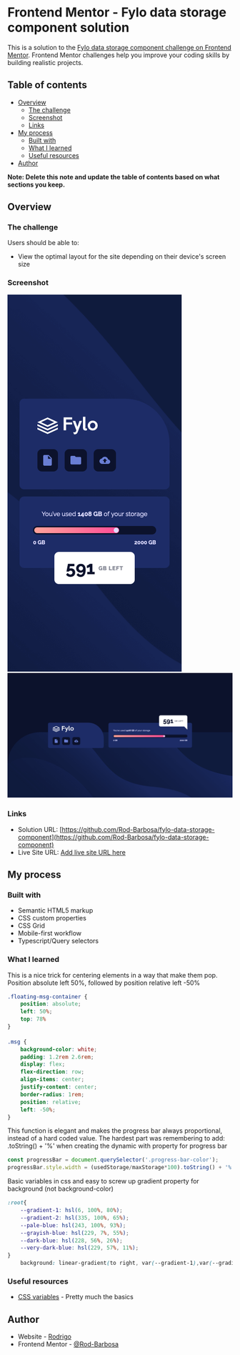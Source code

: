 # Frontend Mentor - Fylo data storage component solution

This is a solution to the [Fylo data storage component challenge on Frontend Mentor](https://www.frontendmentor.io/challenges/fylo-data-storage-component-1dZPRbV5n). Frontend Mentor challenges help you improve your coding skills by building realistic projects. 

## Table of contents

- [Overview](#overview)
  - [The challenge](#the-challenge)
  - [Screenshot](#screenshot)
  - [Links](#links)
- [My process](#my-process)
  - [Built with](#built-with)
  - [What I learned](#what-i-learned)
  - [Useful resources](#useful-resources)
- [Author](#author)

**Note: Delete this note and update the table of contents based on what sections you keep.**

## Overview

### The challenge

Users should be able to:

- View the optimal layout for the site depending on their device's screen size

### Screenshot

![Mobile](./images/screenshot/mobile.png)
![Desktop](./images/screenshot/desktop.png)


### Links

- Solution URL: [https://github.com/Rod-Barbosa/fylo-data-storage-component](https://github.com/Rod-Barbosa/fylo-data-storage-component)
- Live Site URL: [Add live site URL here](https://your-live-site-url.com)

## My process

### Built with

- Semantic HTML5 markup
- CSS custom properties
- CSS Grid
- Mobile-first workflow
- Typescript/Query selectors


### What I learned



This is a nice trick for centering elements in a way that make them pop. Position absolute left 50%, followed by position relative left -50%
```css
.floating-msg-container {
    position: absolute;
    left: 50%;
    top: 78%
}

.msg {
    background-color: white;
    padding: 1.2rem 2.6rem;
    display: flex;
    flex-direction: row;
    align-items: center;
    justify-content: center;
    border-radius: 1rem;
    position: relative;
    left: -50%;
}
```

This function is elegant and makes the progress bar always proportional, instead of a hard coded value.
The hardest part was remembering to add:
 .toString() + '%'
when creating the dynamic with property for progress bar
```js
const progressBar = document.querySelector('.progress-bar-color');
progressBar.style.width = (usedStorage/maxStorage*100).toString() + '%'
```

Basic variables in css and easy to screw up gradient property for background (not background-color)
```css
:root{
    --gradient-1: hsl(6, 100%, 80%);
    --gradient-2: hsl(335, 100%, 65%);
    --pale-blue: hsl(243, 100%, 93%);
    --grayish-blue: hsl(229, 7%, 55%);
    --dark-blue: hsl(228, 56%, 26%);
    --very-dark-blue: hsl(229, 57%, 11%);
}
    background: linear-gradient(to right, var(--gradient-1),var(--gradient-2));

```


### Useful resources

- [CSS variables](https://www.w3schools.com/css/css3_variables.asp) - Pretty much the basics 

## Author

- Website - [Rodrigo](https://www.gelatodigital.com)
- Frontend Mentor - [@Rod-Barbosa](https://www.frontendmentor.io/profile/Rod-Barbosa)
